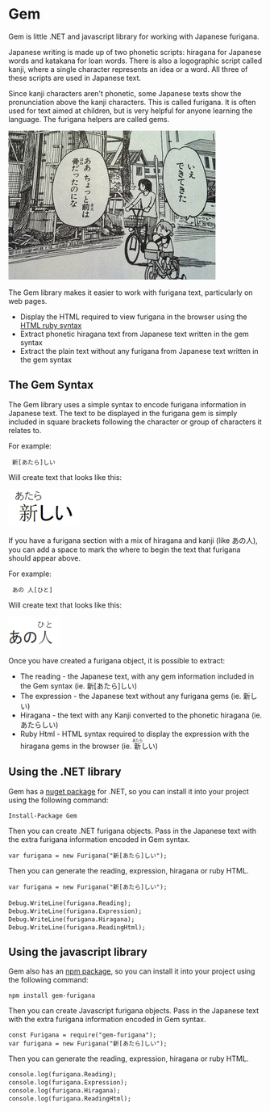 ﻿# Gem

Gem is little .NET and javascript library for working with Japanese furigana.

Japanese writing is made up of two phonetic scripts: hiragana for Japanese words and katakana for loan words. There is also a logographic script called kanji, where a single character represents an idea or a word. All three of these scripts are used in Japanese text.

Since kanji characters aren't phonetic, some Japanese texts show the pronunciation above the kanji characters. This is called furigana. It is often used for text aimed at children, but is very helpful for anyone learning the language. The furigana helpers are called gems. 

![](https://github.com/helephant/Gem/blob/master/docs/yotsuba.jpg)

The Gem library makes it easier to work with furigana text, particularly on web pages. 
* Display the HTML required to view furigana in the browser using the [HTML ruby syntax](http://www.w3.org/International/articles/ruby/)
* Extract phonetic hiragana text from Japanese text written in the gem syntax
* Extract the plain text without any furigana from Japanese text written in the gem syntax 

## The Gem Syntax
The Gem library uses a simple syntax to encode furigana information in Japanese text. The text to be displayed in the furigana gem is simply included in square brackets following the character or group of characters it relates to. 

For example:
```
 新[あたら]しい
 ```

Will create text that looks like this:

![](https://github.com/helephant/Gem/blob/master/docs/atarashi.png)

If you have a furigana section with a mix of hiragana and kanji (like あの人), you can add a space to mark the where to begin the text that furigana should appear above. 

For example:
```
 あの 人[ひと]
 ```

 Will create text that looks like this:

![](https://github.com/helephant/Gem/blob/master/docs/anohito-example.png)

Once you have created a furigana object, it is possible to extract:
* The reading - the Japanese text, with any gem information included in the Gem syntax (ie. 新[あたら]しい)
* The expression - the Japanese text without any furigana gems (ie. 新しい)
* Hiragana - the text with any Kanji converted to the phonetic hiragana (ie. あたらしい)
* Ruby Html - HTML syntax required to display the expression with the hiragana gems in the browser (ie. <ruby><rb>新</rb><rt>あたら</rt></ruby>しい)

## Using the .NET library

Gem has a [nuget package](https://www.nuget.org/packages/Gem/) for .NET, so you can install it into your project using the following command:
```
Install-Package Gem
```

Then you can create .NET furigana objects. Pass in the Japanese text with the extra furigana information encoded in Gem syntax. 
```
var furigana = new Furigana("新[あたら]しい");
```

Then you can generate the reading, expression, hiragana or ruby HTML.
```
var furigana = new Furigana("新[あたら]しい");

Debug.WriteLine(furigana.Reading);
Debug.WriteLine(furigana.Expression);
Debug.WriteLine(furigana.Hiragana);
Debug.WriteLine(furigana.ReadingHtml);
```

## Using the javascript library

Gem also has an [npm package](https://www.npmjs.com/package/gem-furigana), so you can install it into your project using the following command:
```
npm install gem-furigana
```

Then you can create Javascript furigana objects. Pass in the Japanese text with the extra furigana information encoded in Gem syntax. 
```
const Furigana = require("gem-furigana");
var furigana = new Furigana("新[あたら]しい");
```

Then you can generate the reading, expression, hiragana or ruby HTML.
```
console.log(furigana.Reading);
console.log(furigana.Expression);
console.log(furigana.Hiragana);
console.log(furigana.ReadingHtml);
```

